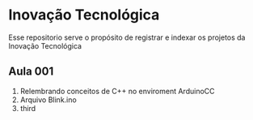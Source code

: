 # Inovação Tecnológica
Esse repositorio serve o propósito de registrar e indexar os projetos da Inovação Tecnológica

## Aula 001
1. Relembrando conceitos de C++ no enviroment ArduinoCC
2. Arquivo Blink.ino
3. third
